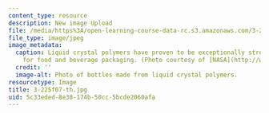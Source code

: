 ```yaml
---
content_type: resource
description: New image Upload
file: /media/https%3A/open-learning-course-data-rc.s3.amazonaws.com/3-225-electronic-and-mechanical-properties-of-materials-fall-2007/5c33eded8e38174b50cc5bcde2060afa_3-225f07-th.jpg
file_type: image/jpeg
image_metadata:
  caption: Liquid crystal polymers have proven to be exceptionally strong and ideal
    for food and beverage packaging. (Photo courtesy of [NASA](http://www.nasa.gov/).)
  credit: ''
  image-alt: Photo of bottles made from liquid crystal polymers.
resourcetype: Image
title: 3-225f07-th.jpg
uid: 5c33eded-8e38-174b-50cc-5bcde2060afa
---
```

